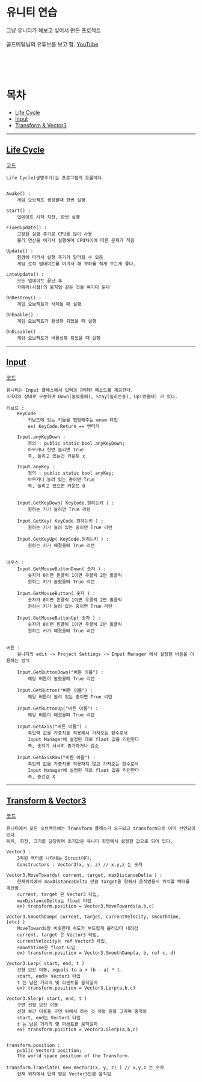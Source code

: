 <!-- @format -->

# 유니티 연습

그냥 유니티가 해보고 싶어서 만든 프로젝트<br><br>
골드메탈님의 유튜브를 보고 함. [YouTube](https://www.youtube.com/watch?v=7plGPXkmnxQ&list=PLO-mt5Iu5TeYI4dbYwWP8JqZMC9iuUIW2&index=2&ab_channel=%EA%B3%A8%EB%93%9C%EB%A9%94%ED%83%88)

<br><br><br>

# 목차

- [Life Cycle](#life-cycle)
- [Input](#input)
- [Transform & Vector3](#transform--vector3)

---

## [Life Cycle](https://docs.unity3d.com/ScriptReference/MonoBehaviour.html)

[코드](./Assets/LifeCycle.cs)

```
Life Cycle(생명주기)는 프로그램의 흐름이다.


Awake() :
    게임 오브젝트 생성할때 한번 실행

Start() :
    업데이트 시작 직전, 한번 실행

FixedUpdate() :
    고정된 실행 주기로 CPU를 많이 사용
    물리 연산을 여기서 실행해야 CPU차이에 따른 문제가 적음

Update() :
    환경에 따라서 실행 주기가 달라질 수 있음
    게임 로직 업데이트를 여기서 해 부하를 적게 주는게 좋다.

LateUpdate() :
    모든 업데이트 끝난 후
    카메라(시점)의 움직임 같은 것을 여기다 둔다

OnDestroy() :
    게임 오브젝트가 삭제될 때 실행

OnEnable() :
    게임 오브젝트가 활성화 되었을 때 실행

OnDisable() :
    게임 오브젝트가 비활성화 되었을 때 실행

```

---

## [Input](https://docs.unity3d.com/ScriptReference/Input.html)

[코드](./Assets/InputTest.cs)

```
유니티는 Input 클래스에서 입력과 관련된 메소드를 제공한다.
3가지의 상태로 구분하며 Down(눌렸을때), Stay(눌리는중), Up(뗐을때) 가 있다.

키보드 :
    KeyCode :
        키보드에 있는 키들을 맵핑해주는 enum 타입
        ex) KeyCode.Return == 엔터키

    Input.anyKeyDown :
        정의 : public static bool anyKeyDown;
        아무거나 한번 눌리면 True
        즉, 눌리고 있는건 카운트 x

    Input.anyKey :
        정의 : public static bool anyKey;
        아무거나 눌려 있는 중이면 True
        즉, 눌리고 있으면 카운트 O


    Input.GetKeyDown( KeyCode.원하는키 ) :
        원하는 키가 눌리면 True 리턴

    Input.GetKey( KeyCode.원하는키 ) :
        원하는 키가 눌려 있는 중이면 True 리턴

    Input.GetKeyUp( KeyCode.원하는키 ) :
        원하는 키가 떼졌을때 True 리턴


마우스 :
    Input.GetMouseButtonDown( 숫자 ) :
        숫자가 0이면 왼클릭 1이면 우클릭 2면 휠클릭
        원하는 키가 눌렸을때 True 리턴

    Input.GetMouseButton( 숫자 ) :
        숫자가 0이면 왼클릭 1이면 우클릭 2면 휠클릭
        원하는 키가 눌려 있는 중이면 True 리턴

    Input.GetMouseButtonUp( 숫자 ) :
        숫자가 0이면 왼클릭 1이면 우클릭 2면 휠클릭
        원하는 키가 떼졌을때 True 리턴


버튼 :
    유니티의 edit -> Project Settings -> Input Manager 에서 설정한 버튼을 이용하는 방식

    Input.GetButtonDown("버튼 이름") :
        해당 버튼이 눌렸을때 True 리턴

    Input.GetButton("버튼 이름") :
        해당 버튼이 눌려 있는 중이면 True 리턴

    Input.GetButtonUp("버튼 이름") :
        해당 버튼이 떼졌을때 True 리턴

    Input.GetAxis("버튼 이름") :
        축입력 값을 가중치를 적용해서 가져오는 함수로서
        Input Manager에 설정된 대로 flaot 값을 리턴한다
        즉, 숫자가 서서히 증가하거나 감소

    Input.GetAxisRaw("버튼 이름") :
        축입력 값을 가중치를 적용하지 않고 가져오는 함수로서
        Input Manager에 설정된 대로 flaot 값을 리턴한다
        즉, 중간값 X

```

---

## [Transform ](https://docs.unity3d.com/ScriptReference/Transform.html)[& Vector3](https://docs.unity3d.com/ScriptReference/Vector3.html)

[코드](./Assets/TransformTest.cs)

```
유니티에서 모든 오브젝트에는 Transform 클래스가 요구되고 transform으로 이미 선언되어 있다.
위치, 회전, 크기를 담당하며 초기값은 유니티 화면에서 설정한 값으로 되어 있다.

Vector3 :
    3차원 백터를 나타내는 Struct이다.
    Constructors : Vector3(x, y, z) // x,y,z 는 숫자

Vector3.MoveTowards( current, target, maxDistanceDelta ) :
    현재위치에서 maxDistanceDelta 만큼 target을 향해서 움직였을시 위치할 백터를 계산함.
    current, target 은 Vector3 타입,
    maxDistanceDelta는 float 타입
    ex) transform.position = Vector3.MoveTowards(a,b,c)

Vector3.SmoothDamp( current, target, currentVelocity, smoothTime, [etc] )
    MoveTowards랑 비슷한데 속도가 부드럽게 올라갔다 내려감
    current, target 은 Vector3 타입,
    currentVelocity는 ref Vector3 타입,
    smoothTime은 float 타입
    ex) transform.position = Vector3.SmoothDamp(a, b, ref c, d)

Vector3.Lerp( start, end, t )
    선형 보간 이동, equals to a + (b - a) * t.
    start, end는 Vector3 타입
    t 는 남은 거리의 몇 퍼센트를 움직일지
    ex) transform.position = Vector3.Lerp(a,b,c)

Vector3.Slerp( start, end, t )
    구면 선형 보간 이동
    선형 보간 이동을 구면 위에서 하는 것 처럼 원을 그리며 움직임
    start, end는 Vector3 타입
    t 는 남은 거리의 몇 퍼센트를 움직일지
    ex) transform.position = Vector3.Slerp(a,b,c)


transform.position :
    public Vector3 position;
    The world space position of the Transform.

transform.Translate( new Vector3(x, y, z) ) // x,y,z 는 숫자
    현재 위치에서 입력 받은 Vecter3만큼 움직임

```
